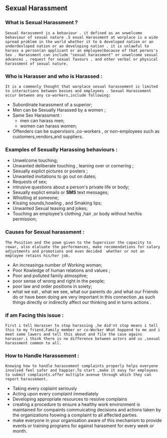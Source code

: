 ## Sexual Harassment

### What is Sexual Harassment ?
    Sexual Harassment is a behaviour . it defined as an unwelcome behaviour of sexual nature .S exual Harassment at worplace is a wide spread problem in the world whether it to b developed nation or an underdevloped nation or an developing nation . it is unlawful to harass a person(an applicant or an employee)because of that perons's Sex . Harassment can include "sexual harassment" or unwelcome sexual advances , request for sexual favours , and other verbal or physical harassment of sexual nature.

### Who is Harasser and who is Harassed :
    It is a commonly thought that worplace sexual harassement is limited to interactions between bosses and employees . Sexual Harassement occur between any co-workers,include following:

* Subordinate harassment of a superior;
* Men can be Sexually Harassed by a women ;
* Same Sex Harassment :
    *  men can harass men;
    * women can harass women;
* Offenders can be supervisors ,co-workers , or non-employees such as customers,vendors,and suppliers.

### Examples of Sexually Harassing behaviours :

* Unwelcome touching;
* Unwanted deliberate touching , leaning over or cornering ;
* Sexually explict pictures or posters ;
* Unwanted invitations to go out on dates;
* Requests of sex;
* intrusive questions about a person's private life or body;
* Sexually explict emails or **SMS** text messages;
* Whistling at someone;
* Kissing sounds,howling , and Smaking lips;
* Unwanted Sexual teasing and jokes;
* Touching an employee's clothing ,hair ,or body without her/his permission;

### Causes for Sexual harassment :  
    The Position and the powe given to the Supervisor the capacity to rewar, also elaluate the performances, make recomendations for salary adjustments and promotions and even decided  whether or not an employee retains his/her job.
* An increasinga  number of Working woman;
* Poor Kowledge of human relations and values ;
* Poor and polluted family atmosphre;
* poor  sense of wrong and right in the people;
* poor law and order positions in soiety;
* what we eat , what we see, what our parents do ,and what our Friends do or have been doing are very important in this connection ,as such things directly or indirectly affect our thinking and in turns actions .

### if am Facing this issue :
    First i tell Harasser to stop harassing ,he did'nt stop means i tell this to my friend,Family member or co-Worker What happend to me and i meet some lawers and tell this about and file the case agains harasser.i think there is no difference between actors and us ,sexual harassment common to all.

### How to Handle Harassement :
    Knowing how to handle harassement complaints properly helps everyone involved feel safer and happier.To start ,make it easy for employees to submit complaints.offer multiple avenue through which they can report harassement.
* Taking every coplaint seriously 
* Acting upon every complaint immediately
* Developing appropriate resources to resolve complains
* creating a procedure to ensure a healthy work environment is maintained for compaints
commuicating decisions and actions taken by the organizations foowing a complaint to all affected parties.
* make everyone in your organisation aware of this  mechanism to provide events or training programs  for against harasment for every week or month.
